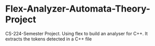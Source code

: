 # Flex-Analyzer-Automata-Theory-Project
CS-224-Semester Project. Using flex to build an analyser for C++. It extracts the tokens detected in a C++ file
